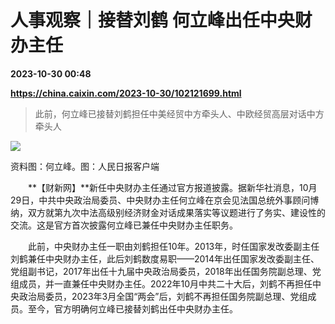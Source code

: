 # 人事观察｜接替刘鹤 何立峰出任中央财办主任

**2023-10-30 00:48**

**https://china.caixin.com/2023-10-30/102121699.html**

> 此前，何立峰已接替刘鹤担任中美经贸中方牵头人、中欧经贸高层对话中方牵头人

  

![](https://img.caixin.com/2023-10-30/169862650090493_840_560.jpg)

资料图：何立峰。图：人民日报客户端

  

　　**【财新网】**新任中央财办主任通过官方报道披露。据新华社消息，10月29日，中共中央政治局委员、中央财办主任何立峰在京会见法国总统外事顾问博纳，双方就第九次中法高级别经济财金对话成果落实等议题进行了务实、建设性的交流。这是官方首次披露何立峰已兼任中央财办主任职务。

　　此前，中央财办主任一职由刘鹤担任10年。2013年，时任国家发改委副主任刘鹤兼任中央财办主任，此后刘鹤数度易职——2014年出任国家发改委副主任、党组副书记，2017年出任十九届中央政治局委员，2018年出任国务院副总理、党组成员，并一直兼任中央财办主任。2022年10月中共二十大后，刘鹤不再担任中央政治局委员，2023年3月全国“两会”后，刘鹤不再担任国务院副总理、党组成员。至今，官方明确何立峰已接替刘鹤出任中央财办主任。
